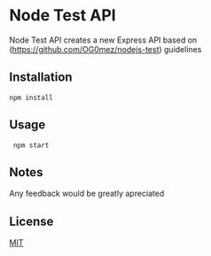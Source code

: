 # Node Test API
 
 Node Test API creates a new Express API based on (https://github.com/OG0mez/nodejs-test) guidelines


## Installation

```npm install```

## Usage

``` npm start```


## Notes

Any feedback would be greatly apreciated


## License
[MIT](https://choosealicense.com/licenses/mit/)